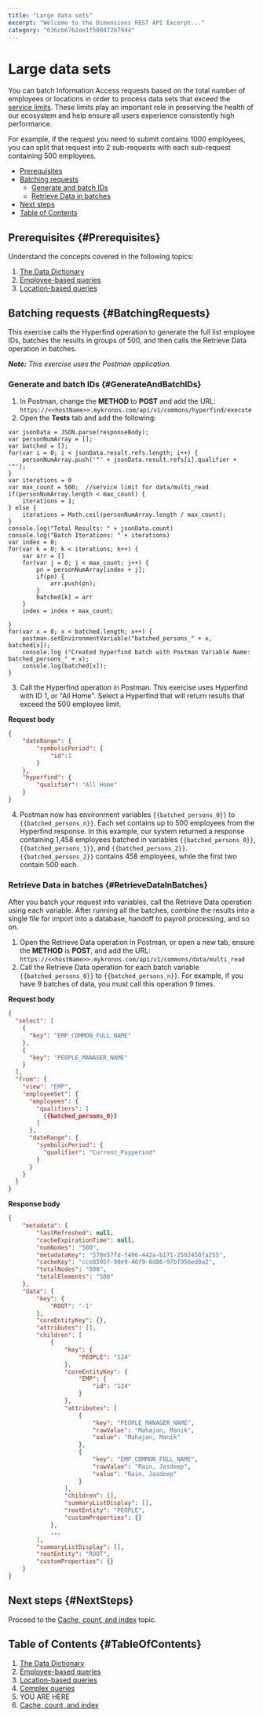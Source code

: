 ```yaml
---
title: "Large data sets"
excerpt: "Welcome to the Dimensions REST API Excerpt..."
category: "636cb67b2ee1f50047267944"
---
```


# Large data sets

You can batch Information Access requests based on the total number of employees or locations in order to process data sets that exceed the [service limits](C:fd45ab6e-6a20-4ce2-97e9-e2c2a95dacd5). These limits play an important role in preserving the health of our ecosystem and help ensure all users experience consistently high performance.

For example, if the request you need to submit contains 1000 employees, you can split that request into 2 sub-requests with each sub-request containing 500 employees.

* [Prerequisites](#Prerequisites)
* [Batching requests](#BatchingRequests)
    * [Generate and batch IDs](#GenerateAndBatchIDs)
    * [Retrieve Data in batches](#RetrieveDataInBatches)
* [Next steps](#NextSteps)
* [Table of Contents](#TableOfContents)

## Prerequisites {#Prerequisites}

Understand the concepts covered in the following topics:

1. [The Data Dictionary](C:a7a9ad1a-a59c-4e7b-921a-c14f9052fe4e)
2. [Employee-based queries](C:f9f05bdb-7586-4882-8dd8-54966a073241)
3. [Location-based queries](C:f1e421a0-62d6-4f69-867f-493c9e43e804)

## Batching requests {#BatchingRequests}

This exercise calls the Hyperfind operation to generate the full list employee IDs, batches the results in groups of 500, and then calls the Retrieve Data operation in batches. 

*__Note:__ This exercise uses the Postman application.*

### Generate and batch IDs {#GenerateAndBatchIDs}

1. In Postman, change the **METHOD** to **POST** and add the URL: `https://<<hostName>>.mykronos.com/api/v1/commons/hyperfind/execute` 
2. Open the **Tests** tab and add the following:

```
var jsonData = JSON.parse(responseBody);
var personNumArray = [];
var batched = [];
for(var i = 0; i < jsonData.result.refs.length; i++) {
    personNumArray.push('"' + jsonData.result.refs[i].qualifier + '"');
}
var iterations = 0
var max_count = 500;  //service limit for data/multi_read
if(personNumArray.length < max_count) {
    iterations = 1;
} else {
    iterations = Math.ceil(personNumArray.length / max_count);
}
console.log("Total Results: " + jsonData.count)
console.log("Batch Iterations: " + iterations)
var index = 0;
for(var k = 0; k < iterations; k++) {
    var arr = []
    for(var j = 0; j < max_count; j++) {
        pn = personNumArray[index + j];
        if(pn) {
            arr.push(pn);
        }
        batched[k] = arr
    }
    index = index + max_count;
    
}
for(var x = 0; x < batched.length; x++) {
    postman.setEnvironmentVariable("batched_persons_" + x, batched[x]);
    console.log ("Created hyperfind batch with Postman Variable Name: batched_persons_" + x);
    console.log(batched[x]);
}
```
 
3. Call the Hyperfind operation in Postman. This exercise uses Hyperfind with ID 1, or "All Home". Select a Hyperfind that will return results that exceed the 500 employee limit.

**Request body**

``` json
{
	"dateRange": {
		"symbolicPeriod": {
			"id":1
		}
	},
	"hyperfind": {
		"qualifier": "All Home"
	}
}
```

4. Postman now has environment variables `{{batched_persons_0}}` to `{{batched_persons_n}}`. Each set contains up to 500 employees from the Hyperfind response. In this example, our system returned a response containing 1,458 employees batched in variables `{{batched_persons_0}}`, `{{batched_persons_1}}`, and `{{batched_persons_2}}`. `{{batched_persons_2}}` contains 458 employees, while the first two contain 500 each. 

### Retrieve Data in batches {#RetrieveDataInBatches}

After you batch your request into variables, call the Retrieve Data operation using each variable. After running all the batches, combine the results into a single file for import into a database, handoff to payroll processing, and so on.

1. Open the Retrieve Data operation in Postman, or open a new tab, ensure the **METHOD** is **POST**, and add the URL: `https://<<hostName>>.mykronos.com/api/v1/commons/data/multi_read`
2. Call the Retrieve Data operation for each batch variable `{{batched_persons_0}}` to `{{batched_persons_n}}`. For example, if you have 9 batches of data, you must call this operation 9 times.

**Request body**

``` json
{
  "select": [
    {
      "key": "EMP_COMMON_FULL_NAME"
    },
    {
      "key": "PEOPLE_MANAGER_NAME"
    }
  ],
  "from": {
    "view": "EMP",
    "employeeSet": {
      "employees": {
        "qualifiers": [
          {{batched_persons_0}}
        ]
      },
      "dateRange": {
        "symbolicPeriod": {
          "qualifier": "Current_Payperiod"
        }
      }
    }
  }
}
```

**Response body**

``` json
{
    "metadata": {
        "lastRefreshed": null,
        "cacheExpirationTime": null,
        "numNodes": "500",
        "metadataKey": "578e57fd-f496-442a-b171-2502450fa255",
        "cacheKey": "cce8595f-90e9-46f9-8d86-97bf956ed0a2",
        "totalNodes": "500",
        "totalElements": "500"
    },
    "data": {
        "key": {
            "ROOT": "-1"
        },
        "coreEntityKey": {},
        "attributes": [],
        "children": [
            {
                "key": {
                    "PEOPLE": "124"
                },
                "coreEntityKey": {
                    "EMP": {
                        "id": "124"
                    }
                },
                "attributes": [
                    {
                        "key": "PEOPLE_MANAGER_NAME",
                        "rawValue": "Mahajan, Manik",
                        "value": "Mahajan, Manik"
                    },
                    {
                        "key": "EMP_COMMON_FULL_NAME",
                        "rawValue": "Rain, Jasdeep",
                        "value": "Rain, Jasdeep"
                    }
                ],
                "children": [],
                "summaryListDisplay": [],
                "rootEntity": "PEOPLE",
                "customProperties": {}
            },
            ...
		],
        "summaryListDisplay": [],
        "rootEntity": "ROOT",
        "customProperties": {}
    }
}
```

## Next steps {#NextSteps}

Proceed to the [Cache, count, and index](C:13750c3f-3dae-4a12-81f1-e7c0fb5aec65) topic. 

## Table of Contents {#TableOfContents}

1. [The Data Dictionary](C:a7a9ad1a-a59c-4e7b-921a-c14f9052fe4e)
2. [Employee-based queries](C:f9f05bdb-7586-4882-8dd8-54966a073241)
3. [Location-based queries](C:f1e421a0-62d6-4f69-867f-493c9e43e804)
4. [Complex queries](C:db9be7d9-8712-4051-bbb7-184ab9bb4463)
5. YOU ARE HERE
6. [Cache, count, and index](C:13750c3f-3dae-4a12-81f1-e7c0fb5aec65)